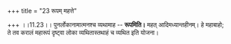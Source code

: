 +++
title = "23 रूपम् महत्ते"

+++
।।11.23।। पुनर्लोकानामात्मनश्च व्यथामाह -- **रूपमिति।** महत्
आदिमध्यान्तहीनम्। हे महाबाहो; ते तव करालं महारूपं दृष्ट्वा लोका
व्यथितास्तथाहं च व्यथित इति योजना।
